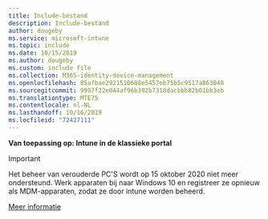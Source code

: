 ```yaml
---
title: Include-bestand
description: Include-bestand
author: dougeby
ms.service: microsoft-intune
ms.topic: include
ms.date: 10/15/2019
ms.author: dougeby
ms.custom: include file
ms.collection: M365-identity-device-management
ms.openlocfilehash: 85afbae2921510688e5457eb75b5c9517a863048
ms.sourcegitcommit: 9997f22e044af96b392b7318dacbbb82b01bb3eb
ms.translationtype: MTE75
ms.contentlocale: nl-NL
ms.lasthandoff: 10/16/2019
ms.locfileid: "72427111"
---
```

**Van toepassing op: Intune in de klassieke portal**

> [!Important]
> Het beheer van verouderde PC'S wordt op 15 oktober 2020 niet meer ondersteund. Werk apparaten bij naar Windows 10 en registreer ze opnieuw als MDM-apparaten, zodat ze door intune worden beheerd.
>
> [Meer informatie](https://go.microsoft.com/fwlink/?linkid=2107122)
